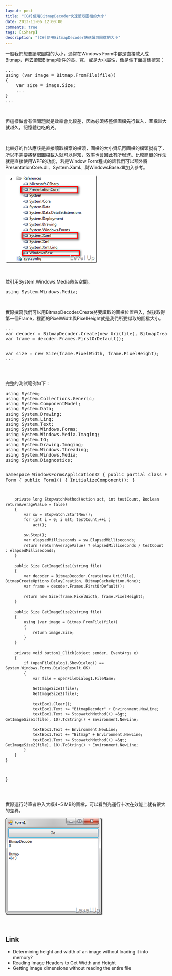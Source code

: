 ```yaml
---
layout: post
title: "[C#]使用BitmapDecoder快速讀取圖檔的大小"
date: 2013-11-06 12:00:00
comments: true
tags: [CSharp]
description: "[C#]使用BitmapDecoder快速讀取圖檔的大小"
---
```

<p>一般我們想要讀取圖檔的大小，通常在Windows Form中都是直接載入成Bitmap，再去讀取Bitmap物件的長、寬、或是大小屬性，像是像下面這樣撰寫：</p>  <div style="padding-bottom: 0px; margin: 0px; padding-left: 0px; padding-right: 0px; display: inline; float: none; padding-top: 0px" id="scid:812469c5-0cb0-4c63-8c15-c81123a09de7:2c0d48d9-3912-4ba3-a060-328115661a1f" class="wlWriterSmartContent"><pre name="code" class="c#">...
using (var image = Bitmap.FromFile(file))
{
	var size = image.Size;
	...
}
...</pre></div>

<p> </p>

<p>但這樣做會有個問題就是效率會比較差，因為必須將整個圖檔先行載入，圖檔越大就越久，記憶體也吃的兇。</p>

<p> </p>

<p>比較好的作法應該是直接讀取檔案的檔頭，圖檔的大小資訊再圖檔的檔頭就有了，所以不需要將整個圖檔載入就可以得知，效率也會因此有所增進。比較簡單的作法就是直接使用WPF的功能，若是Window Form程式的話我們可以額外將PresentationCore.dll、System.Xaml、與WindowsBase.dll加入參考。</p>

<p><img style="border-bottom: 0px; border-left: 0px; border-top: 0px; border-right: 0px" border="0" alt="image" src="\images\posts\cc6a2079-51e1-4092-93ee-6e183bec515d\image_thumb_2.png" width="287" height="275" /> </p>

<p> </p>

<p>並引用System.Windows.Media命名空間。</p>

<div style="padding-bottom: 0px; margin: 0px; padding-left: 0px; padding-right: 0px; display: inline; float: none; padding-top: 0px" id="scid:812469c5-0cb0-4c63-8c15-c81123a09de7:1bd0f555-f9cd-47a1-94cb-b8a8f70e44d5" class="wlWriterSmartContent"><pre name="code" class="c#">using System.Windows.Media;</pre></div>

<p> </p>

<p>實際撰寫我們可以用BitmapDecoder.Create將要讀取的圖檔位置帶入，然後取得第一個Frame，裡面的PixelWidth與PixelHeight就是我們所要擷取的圖檔大小。</p>

<div style="padding-bottom: 0px; margin: 0px; padding-left: 0px; padding-right: 0px; display: inline; float: none; padding-top: 0px" id="scid:812469c5-0cb0-4c63-8c15-c81123a09de7:4c2ffe46-7c28-4b82-a9c4-036c1e27c748" class="wlWriterSmartContent"><pre name="code" class="c#">...
var decoder = BitmapDecoder.Create(new Uri(file), BitmapCreateOptions.DelayCreation, BitmapCacheOption.None);
var frame = decoder.Frames.FirstOrDefault();
			
var size = new Size(frame.PixelWidth, frame.PixelHeight);
...</pre></div>

<p> </p>

<p>完整的測試範例如下：</p>

<div style="padding-bottom: 0px; margin: 0px; padding-left: 0px; padding-right: 0px; display: inline; float: none; padding-top: 0px" id="scid:812469c5-0cb0-4c63-8c15-c81123a09de7:bd6bfe6c-81bb-4123-a74e-1b9b72f85f40" class="wlWriterSmartContent"><pre name="code" class="c#">using System;
using System.Collections.Generic;
using System.ComponentModel;
using System.Data;
using System.Drawing;
using System.Linq;
using System.Text;
using System.Windows.Forms;
using System.Windows.Media.Imaging;
using System.IO;
using System.Drawing.Imaging;
using System.Windows.Threading;
using System.Windows.Media;
using System.Diagnostics;

namespace WindowsFormsApplication32
{
	public partial class Form1 : Form
	{
		public Form1()
		{
			InitializeComponent();
		}

		private long StopwatchMethod(Action act, int testCount, Boolean returnAverageValue = false)
		{
			var sw = Stopwatch.StartNew();
			for (int i = 0; i &lt; testCount;++i )
				act();

			sw.Stop();
			var elapsedMilliseconds = sw.ElapsedMilliseconds;
			return (returnAverageValue) ? elapsedMilliseconds / testCount : elapsedMilliseconds; 
		}

		public Size GetImageSize1(string file)
		{
			var decoder = BitmapDecoder.Create(new Uri(file), BitmapCreateOptions.DelayCreation, BitmapCacheOption.None);
			var frame = decoder.Frames.FirstOrDefault();
			
			return new Size(frame.PixelWidth, frame.PixelHeight);
		}

		public Size GetImageSize2(string file)
		{
			using (var image = Bitmap.FromFile(file))
			{
				return image.Size;
			}
		}

		private void button1_Click(object sender, EventArgs e)
		{
			if (openFileDialog1.ShowDialog() == System.Windows.Forms.DialogResult.OK)
			{
				var file = openFileDialog1.FileName;

				GetImageSize1(file);
				GetImageSize2(file);

				textBox1.Clear();
				textBox1.Text += "BitmapDecoder" + Environment.NewLine;
				textBox1.Text += StopwatchMethod(() =&gt; GetImageSize1(file), 10).ToString() + Environment.NewLine;

				textBox1.Text += Environment.NewLine;
				textBox1.Text += "Bitmap" + Environment.NewLine;				
				textBox1.Text += StopwatchMethod(() =&gt; GetImageSize2(file), 10).ToString() + Environment.NewLine;
			}
		}
	}
}</pre></div>

<p> </p>

<p>實際運行時筆者帶入大概4~5 MB的圖檔，可以看到光運行十次在效能上就有很大的差異。</p>

<p><img style="border-bottom: 0px; border-left: 0px; border-top: 0px; border-right: 0px" border="0" alt="image" src="\images\posts\cc6a2079-51e1-4092-93ee-6e183bec515d\image_thumb.png" width="304" height="304" /> </p>

<p> </p>

<h2>Link</h2>

<ul>
  <li>Determining height and width of an image without loading it into memory?</li>

  <li>Reading Image Headers to Get Width and Height</li>

  <li>Getting image dimensions without reading the entire file</li>
</ul>